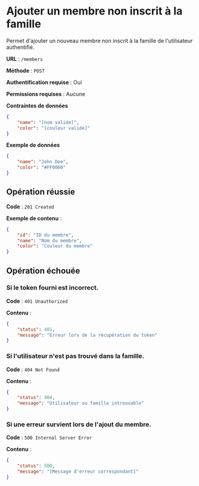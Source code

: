 # Ajouter un membre non inscrit à la famille

Permet d'ajouter un nouveau membre non inscrit à la famille de l'utilisateur authentifié.

**URL** : `/members`

**Méthode** : `POST`

**Authentification requise** : Oui

**Permissions requises** : Aucune

**Contraintes de données**

```json
{
    "name": "[nom valide]",
    "color": "[couleur valide]"
}
```

**Exemple de données**

```json
{
    "name": "John Doe",
    "color": "#FF0000"
}
```

## Opération réussie

**Code** : `201 Created`

**Exemple de contenu** :

```json
{
    "id": "ID du membre",
    "name": "Nom du membre",
    "color": "Couleur du membre"
}
```

## Opération échouée

### Si le token fourni est incorrect.

**Code** : `401 Unauthorized`

**Contenu** :

```json
{
    "status": 401,
    "message": "Erreur lors de la récupération du token"
}
```

### Si l'utilisateur n'est pas trouvé dans la famille.

**Code** : `404 Not Found`

**Contenu** :

```json
{
    "status": 404,
    "message": "Utilisateur ou famille introuvable"
}
```

### Si une erreur survient lors de l'ajout du membre.

**Code** : `500 Internal Server Error`

**Contenu** :

```json
{
    "status": 500,
    "message": "[Message d'erreur correspondant]"
}
```
